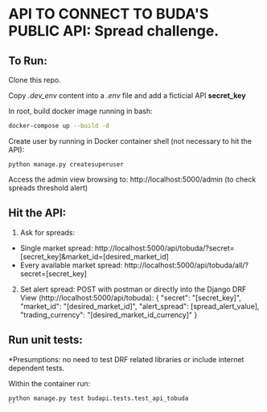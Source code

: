 # API TO CONNECT TO BUDA'S PUBLIC API: Spread challenge.

## To Run:

Clone this repo.

Copy _.dev_env_ content into a _.env_ file and add a ficticial API **secret_key**

In root, build docker image running in bash:

```bash
docker-compose up --build -d
```

Create user by running in Docker container shell (not necessary to hit the API):

```docker
python manage.py createsuperuser
```

Access the admin view browsing to: http://localhost:5000/admin (to check spreads threshold alert)

## Hit the API:

1. Ask for spreads:

- Single market spread:
  http://localhost:5000/api/tobuda/?secret=[secret_key]&market_id=[desired_market_id]
- Every available market spread:
  http://localhost:5000/api/tobuda/all/?secret=[secret_key]

2. Set alert spread:
   POST with postman or directly into the Django DRF View (http://localhost:5000/api/tobuda):
   {
   "secret": "[secret_key]",
   "market_id": "[desired_market_id]",
   "alert_spread": [spread_alert_value],
   "trading_currency": "[desired_market_id_currency]"
   }

## Run unit tests:

\*Presumptions: no need to test DRF related libraries or include internet dependent tests.

Within the container run:

```docker
python manage.py test budapi.tests.test_api_tobuda
``
```
